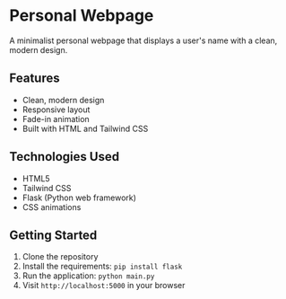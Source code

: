 # Personal Webpage

A minimalist personal webpage that displays a user's name with a clean, modern design.

## Features
- Clean, modern design
- Responsive layout
- Fade-in animation
- Built with HTML and Tailwind CSS

## Technologies Used
- HTML5
- Tailwind CSS
- Flask (Python web framework)
- CSS animations

## Getting Started
1. Clone the repository
2. Install the requirements: `pip install flask`
3. Run the application: `python main.py`
4. Visit `http://localhost:5000` in your browser

